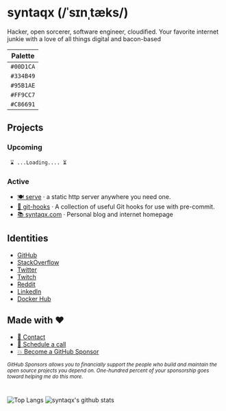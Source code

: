 # syntaqx (/ˈsɪnˌtæks/)

Hacker, open sorcerer, software engineer, cloudified. Your favorite internet junkie with a love of all things digital and bacon-based

| Palette   |
|-----------|
| `#00D1CA` |
| `#334B49` |
| `#95B1AE` |
| `#FF9CC7` |
| `#C86691` |

## Projects

### Upcoming

` ⌛ ...Loading.... ⏳`
### Active

- [🍽️ serve](https://github.com/syntaqx/serve)
  · a static http server anywhere you need one.
- [🎣 git-hooks](https://github.com/syntaqx/git-hooks)
  · A collection of useful Git hooks for use with pre-commit.
- [📚 syntaqx.com](https://syntaqx.com)
  · Personal blog and internet homepage

## Identities

- [GitHub](https://github.com/syntaqx)
- [StackOverflow](https://stackoverflow.com/users/1295839/syntaqx)
- [Twitter](https://twitter.com/syntaqx)
- [Twitch](https://www.twitch.tv/syntaqx)
- [Reddit](https://reddit.com/users/syntaqx)
- [LinkedIn](https://www.linkedin.com/in/syntaqx)
- [Docker Hub](https://hub.docker.com/u/syntaqx)

## Made with :heart:

- [:email: Contact](mailto:syntaqx@gmail.com)
- [:calendar: Schedule a call](https://calend.ly/syntaqx)
- [:boom: Become a GitHub Sponsor](https://github.com/sponsors/syntaqx)

<sub><i>
GitHub Sponsors allows you to financially support the people who build and
maintain the open source projects you depend on. One-hundred percent of your
sponsorship goes toward helping me do this more.
</sub></i>

#

![Top Langs](https://github-readme-stats.vercel.app/api/top-langs/?username=syntaqx&hide=html)
![syntaqx's github stats](https://github-readme-stats.vercel.app/api?username=syntaqx&show_icons=true&count_private=true&line_height=40)

